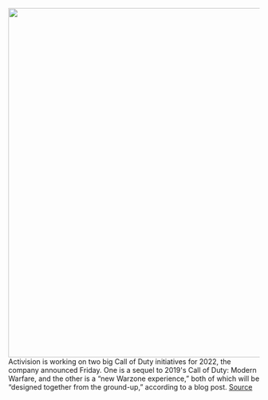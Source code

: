 <img src='https://cdn.vox-cdn.com/thumbor/_pVJlUUvU_5k4o20OXjVYijECJ4=/0x0:1920x1080/1200x800/filters:focal(807x387:1113x693)/cdn.vox-cdn.com/uploads/chorus_image/image/70499083/VGD_WZ_Special_Briefing_TOUT.0.jpeg' width='700px' /><br/>
Activision is working on two big Call of Duty initiatives for 2022, the company announced Friday. One is a sequel to 2019's Call of Duty: Modern Warfare, and the other is a “new Warzone experience,” both of which will be “designed together from the ground-up,” according to a blog post.
<a href='https://www.theverge.com/2022/2/11/22929492/call-of-duty-warzone-sequel-new-experience-infinity-ward'> Source <a/>
